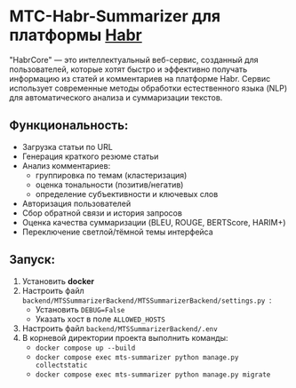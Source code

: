 # MTC-Habr-Summarizer для платформы [Habr](https://habr.com)

 "HabrCore" — это интеллектуальный веб-сервис, созданный для пользователей, которые хотят быстро и эффективно получать информацию из статей и комментариев на платформе Habr. Сервис использует современные методы обработки естественного языка (NLP) для автоматического анализа и суммаризации текстов.

## Функциональность:

- Загрузка статьи по URL
- Генерация краткого резюме статьи
- Анализ комментариев:
  - группировка по темам (кластеризация)
  - оценка тональности (позитив/негатив)
  - определение субъективности и ключевых слов
- Авторизация пользователей
- Сбор обратной связи и история запросов
- Оценка качества суммаризации (BLEU, ROUGE, BERTScore, HARIM+)
- Переключение светлой/тёмной темы интерфейса

## Запуск:

<ol>
<li>Установить <b>docker</b></li>
<li>Настроить файл <code>backend/MTSSummarizerBackend/MTSSummarizerBackend/settings.py </code>:
<ul>
<li> Установить <code>DEBUG=False</code></li>
<li> Указать хост в поле <code>ALLOWED_HOSTS</code></li>
</ul></li>
<li>Настроить файл <code>backend/MTSSummarizerBackend/.env </code></li>
<li>В корневой директории проекта выполнить команды:
<ul>
<li><code>docker compose up --build</code></li>
<li><code>docker compose exec mts-summarizer python manage.py collectstatic</code></li>
<li><code>docker compose exec mts-summarizer python manage.py migrate</code></li>
</ul></li>
</ol>